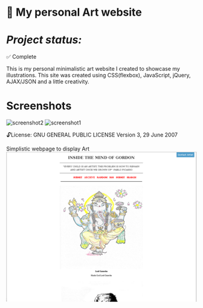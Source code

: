 
:art: My personal Art  website
==============
***Project status:***
==============
:white_check_mark: Complete 
<!-- - [ ] Pending       :hourglass:
<!-- - [ ] Incomplete     :x: -->

This is my personal minimalistic art website I created to showcase my illustrations. This site was created using CSS(flexbox), JavaScript, jQuery, AJAX/JSON and a little creativity.

Screenshots
===========

<img src="https://github.com/moseleygj/WebPages/blob/master/" alt="screenshot2" width="300px"/>

<img src="https://github.com/moseleygj/WebPages/blob/master/" alt="screenshot1" width="300px"/>


 :unlock:License:
GNU GENERAL PUBLIC LICENSE Version 3, 29 June 2007






Simplistic webpage to display Art
![Alt text](https://github.com/moseleygj/WebPages/blob/master/Art/Art.png)
